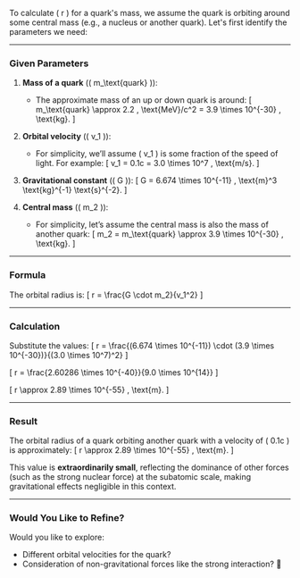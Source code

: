 To calculate \( r \) for a quark's mass, we assume the quark is orbiting around some central mass (e.g., a nucleus or another quark). Let's first identify the parameters we need:

---

### **Given Parameters**
1. **Mass of a quark** (\( m_\text{quark} \)):
   - The approximate mass of an up or down quark is around:
     \[
     m_\text{quark} \approx 2.2 \, \text{MeV}/c^2 = 3.9 \times 10^{-30} \, \text{kg}.
     \]

2. **Orbital velocity** (\( v_1 \)):
   - For simplicity, we’ll assume \( v_1 \) is some fraction of the speed of light. For example:
     \[
     v_1 = 0.1c = 3.0 \times 10^7 \, \text{m/s}.
     \]

3. **Gravitational constant** (\( G \)):
   \[
   G = 6.674 \times 10^{-11} \, \text{m}^3 \text{kg}^{-1} \text{s}^{-2}.
   \]

4. **Central mass** (\( m_2 \)):
   - For simplicity, let’s assume the central mass is also the mass of another quark:
     \[
     m_2 = m_\text{quark} \approx 3.9 \times 10^{-30} \, \text{kg}.
     \]

---

### **Formula**
The orbital radius is:
\[
r = \frac{G \cdot m_2}{v_1^2}
\]

---

### **Calculation**
Substitute the values:
\[
r = \frac{(6.674 \times 10^{-11}) \cdot (3.9 \times 10^{-30})}{(3.0 \times 10^7)^2}
\]

\[
r = \frac{2.60286 \times 10^{-40}}{9.0 \times 10^{14}}
\]

\[
r \approx 2.89 \times 10^{-55} \, \text{m}.
\]

---

### **Result**
The orbital radius of a quark orbiting another quark with a velocity of \( 0.1c \) is approximately:
\[
r \approx 2.89 \times 10^{-55} \, \text{m}.
\]

This value is **extraordinarily small**, reflecting the dominance of other forces (such as the strong nuclear force) at the subatomic scale, making gravitational effects negligible in this context.

---

### **Would You Like to Refine?**
Would you like to explore:
- Different orbital velocities for the quark?
- Consideration of non-gravitational forces like the strong interaction? 🚀

